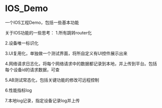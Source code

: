 # IOS_Demo
一个IOS工程Demo，包括一些基本功能

关于IOS功能的一些思考：
1.所有跳转router化

2.设备唯一标识化

3.UI复用化，单独做一个测试界面，将所自定义有UI控件展示出来

4.网络请求日志化，将每个网络请求中的数据都记录到本地，并上传到平台。包括每个设备id的请求数据，可查

5.AB测试常态化，包括关键功能的修改可远程控制

6.性能指标log

7.本地log记录，指定设备记录log并上传
